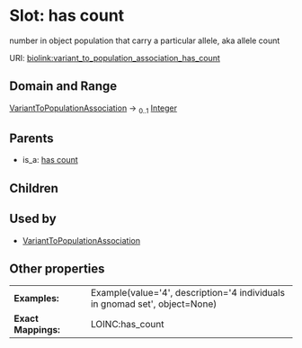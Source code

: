
# Slot: has count


number in object population that carry a particular allele, aka allele count

URI: [biolink:variant_to_population_association_has_count](https://w3id.org/biolink/vocab/variant_to_population_association_has_count)


## Domain and Range

[VariantToPopulationAssociation](VariantToPopulationAssociation.md) &#8594;  <sub>0..1</sub> [Integer](types/Integer.md)

## Parents

 *  is_a: [has count](has_count.md)

## Children


## Used by

 * [VariantToPopulationAssociation](VariantToPopulationAssociation.md)

## Other properties

|  |  |  |
| --- | --- | --- |
| **Examples:** | | Example(value='4', description='4 individuals in gnomad set', object=None) |
| **Exact Mappings:** | | LOINC:has_count |

